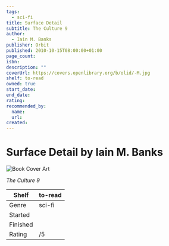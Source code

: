```yaml
---
tags:
  - sci-fi
title: Surface Detail
subtitle: The Culture 9
author:
  - Iain M. Banks
publisher: Orbit
published: 2010-10-15T08:00:00+01:00
page_count:
isbn:
description: ""
coverUrl: https://covers.openlibrary.org/b/olid/-M.jpg
shelf: to-read
owned: true
start_date:
end_date:
rating:
recommended_by:
  name:
  url:
created:
---
```


# Surface Detail by Iain M. Banks

![Book Cover Art](https://covers.openlibrary.org/b/olid/-M.jpg)

_The Culture 9_

| Shelf | to-read |
| --- | --- |
| Genre | sci-fi |
| Started |  |
| Finished |  |
| Rating | /5 |

